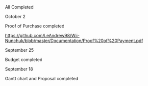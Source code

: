 All Completed



October 2

Proof of Purchase completed

https://github.com/LeAndrew98/Wii-Nunchuk/blob/master/Documentation/Proof%20of%20Payment.pdf

September 25

Budget completed


September 18

Gantt chart and Proposal completed
